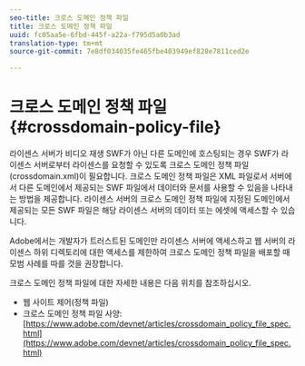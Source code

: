 ```yaml
---
seo-title: 크로스 도메인 정책 파일
title: 크로스 도메인 정책 파일
uuid: fc05aa5e-6fbd-445f-a22a-f795d5a0b3ad
translation-type: tm+mt
source-git-commit: 7e8df034035fe465fbe403949ef828e7811ced2e

---
```



# 크로스 도메인 정책 파일 {#crossdomain-policy-file}

라이센스 서버가 비디오 재생 SWF가 아닌 다른 도메인에 호스팅되는 경우 SWF가 라이센스 서버로부터 라이센스를 요청할 수 있도록 크로스 도메인 정책 파일(crossdomain.xml)이 필요합니다. 크로스 도메인 정책 파일은 XML 파일로서 서버에서 다른 도메인에서 제공되는 SWF 파일에서 데이터와 문서를 사용할 수 있음을 나타내는 방법을 제공합니다. 라이센스 서버의 크로스 도메인 정책 파일에 지정된 도메인에서 제공되는 모든 SWF 파일은 해당 라이센스 서버의 데이터 또는 에셋에 액세스할 수 있습니다.

Adobe에서는 개발자가 트러스트된 도메인만 라이센스 서버에 액세스하고 웹 서버의 라이센스 하위 디렉토리에 대한 액세스를 제한하여 크로스 도메인 정책 파일을 배포할 때 모범 사례를 따를 것을 권장합니다.

크로스 도메인 정책 파일에 대한 자세한 내용은 다음 위치를 참조하십시오.

* 웹 사이트 제어(정책 파일)
* 크로스 도메인 정책 파일 사양: [https://www.adobe.com/devnet/articles/crossdomain_policy_file_spec.html](https://www.adobe.com/devnet/articles/crossdomain_policy_file_spec.html)

